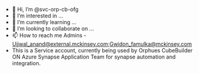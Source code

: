 - 👋 Hi, I’m @svc-orp-cb-ofg
- 👀 I’m interested in ...
- 🌱 I’m currently learning ...
- 💞️ I’m looking to collaborate on ...
- 📫 How to reach me Admins - Ujjwal_anand@external.mckinsey.com;Gwidon_famulka@mckinsey.com
- This is a Service account, currently being used by Orphues CubeBuilder ON Azure Synapse Application Team for synapse automation and integration.
<!---
svc-orp-cb-ofg/svc-orp-cb-ofg is a ✨ special ✨ repository because its `README.md` (this file) appears on your GitHub profile.
You can click the Preview link to take a look at your changes.
--->
